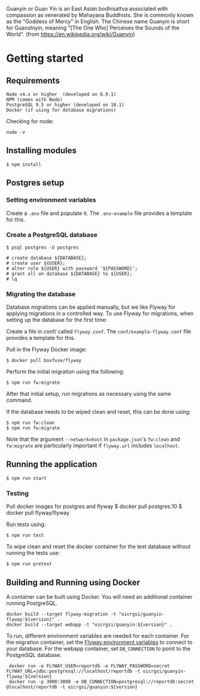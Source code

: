 Guanyin or Guan Yin is an East Asian bodhisattva associated with compassion as venerated by Mahayana Buddhists. She is commonly known as the "Goddess of Mercy" in English. The Chinese name Guanyin is short for Guanshiyin, meaning "[The 
One Who] Perceives the Sounds of the World". (from https://en.wikipedia.org/wiki/Guanyin)

# Getting started

## Requirements

    Node v4.x or higher  (developed on 8.9.1)
    NPM (comes with Node)
    PostgreSQL 9.5 or higher (developed on 10.1)
    Docker (if using for database migrations)

Checking for node:

    node -v


## Installing modules

    $ npm install

## Postgres setup

### Setting environment variables

Create a `.env` file and populate it. The `.env-example` file provides a template for this.

### Create a PostgreSQL database

    $ psql postgres -U postgres

    # create database ${DATABASE};
    # create user ${USER};
    # alter role ${USER} with password '${PASSWORD}';
    # grant all on database ${DATABASE} to ${USER};
    # \q


### Migrating the database

Database migrations can be applied manually, but we like Flyway for applying migrations in a controlled way. To
use Flyway for migrations, when setting up the database for the first time:

Create a file in conf/ called `flyway.conf`. The `conf/example-flyway.conf` file provides a template for this.

Pull in the Flyway Docker image:

    $ docker pull boxfuse/flyway
    
Perform the initial migration using the following:

    $ npm run fw:migrate

After that initial setup, run migrations as necessary using the same command.

If the database needs to be wiped clean and reset, this can be done using:

    $ npm run fw:clean
    $ npm run fw:migrate

Note that the argument `--network=host` in `package.json`'s `fw:clean` and `fw:migrate` are particularly important if 
`flyway.url` includes `localhost`.

## Running the application

    $ npm run start

### Testing
Pull docker images for postgres and flyway
    $ docker pull postgres:10
    $ docker pull flyway/flyway

Run tests using:

    $ npm run test
    
To wipe clean and reset the docker container for the test database without running the tests use:

    $ npm run pretest

## Building and Running using Docker
A container can be built using Docker. You will need an additional container
running PostgreSQL.

    docker build --target flyway-migration -t "oicrgsi/guanyin-flyway:${version}" .
    docker build --target webapp -t "oicrgsi/guanyin:${version}" .

To run, different environment variables are needed for each container. For the
migration container, set the [Flyway environment
variables](https://flywaydb.org/documentation/envvars) to connect to your
database. For the webapp container, set `DB_CONNECTION` to point to the
PostgreSQL database.

     docker run -e FLYWAY_USER=reportdb -e FLYWAY_PASSWORD=secret FLYWAY_URL=jdbc:postgresql://localhost/reportdb -t oicrgsi/guanyin-flyway:${version}
     docker run -p 3000:3000 -e DB_CONNECTION=postgresql://reportdb:secret @localhost/reportdb -t oicrgsi/guanyin:${version}
